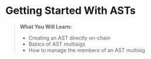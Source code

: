 # Getting Started With ASTs

> **What You Will Learn:** 
> - Creating an AST directly on-chain
> - Basics of AST multisigs
> - How to manage the members of an AST multisig